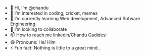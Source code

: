 - 👋 Hi, I’m @chandu
- 👀 I’m interested in coding, cricket, memes
- 🌱 I’m currently learning Web development, Advanced Sofware Engineering
- 💞️ I’m looking to collaborate 
- 📫 How to reach me linkedin/Chandu Gadidesi
- 😄 Pronouns: He/ Him
- ⚡ Fun fact: Nothing is little to a great mind..

<!---
chandu75xo/chandu75xo is a ✨ special ✨ repository because its `README.md` (this file) appears on your GitHub profile.
You can click the Preview link to take a look at your changes.
--->
